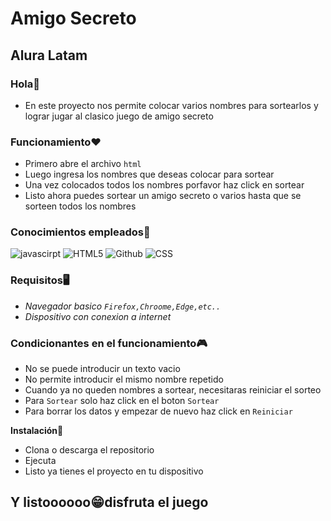 ## <h1>Amigo Secreto</h1>
<h2>Alura Latam</h2>

### **Hola**🙌
- En este proyecto nos permite colocar varios nombres para sortearlos y lograr jugar al clasico juego de amigo secreto

### **Funcionamiento**❤️
- Primero abre el archivo <code>html</code>
- Luego ingresa los nombres que deseas colocar para sortear
- Una vez colocados todos los nombres porfavor haz click en sortear
- Listo ahora puedes sortear un amigo secreto o varios hasta que se sorteen todos los nombres

### **Conocimientos empleados**🧠
![javascirpt](https://img.shields.io/badge/-Javascript-black?logo=javascript)
![HTML5](https://img.shields.io/badge/-HTML5-black?logo=HTML5)
![Github](https://img.shields.io/badge/-Github-black?logo=Github)
![CSS](https://img.shields.io/badge/-CSS-black?logo=CSS)

### **Requisitos**🖥️
- *Navegador basico <code>Firefox,Chroome,Edge,etc..</code>*
- *Dispositivo con conexion a internet*

### **Condicionantes en el funcionamiento**🎮
- No se puede introducir un texto vacio
- No permite introducir el mismo nombre repetido
- Cuando ya no queden nombres a sortear, necesitaras reiniciar el sorteo
- Para <code>Sortear</code> solo haz click en el boton <code>Sortear</code>
- Para borrar los datos y empezar de nuevo haz click en <code>Reiniciar</code>

**Instalación**🤔
- Clona o descarga el repositorio
- Ejecuta
- Listo ya tienes el proyecto en tu dispositivo

## **Y listoooooo**😁**disfruta el juego**
